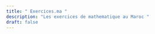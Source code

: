 ```yaml
---
title: " Exercices.ma "
description: "Les exercices de mathematique au Maroc "
draft: false
---
```



